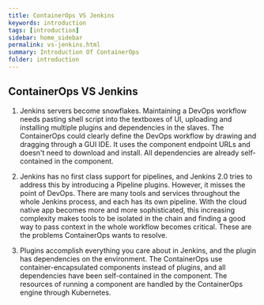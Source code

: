 ```yaml
---
title: ContainerOps VS Jenkins
keywords: introduction
tags: [introduction]
sidebar: home_sidebar
permalink: vs-jenkins.html
summary: Introduction Of ContainerOps
folder: introduction  
---
```


## ContainerOps VS Jenkins

1. Jenkins servers become snowflakes. Maintaining a DevOps workflow needs pasting shell script into the textboxes of UI, uploading and installing multiple plugins and dependencies in the slaves. The ContainerOps could clearly define the DevOps workflow by drawing and dragging through a GUI IDE. It uses the component endpoint URLs and doesn't need to download and install. All dependencies are already self-contained in the component.


2. Jenkins has no first class support for pipelines, and Jenkins 2.0 tries to address this by introducing a Pipeline plugins. However, it misses the point of DevOps. There are many tools and services throughout the whole Jenkins process, and each has its own pipeline. With the cloud native app becomes more and more sophisticated, this increasing complexity makes tools to be isolated in the chain and finding a good way to pass context in the whole workflow becomes critical. These are the problems ContainerOps wants to resolve.


3. Plugins accomplish everything you care about in Jenkins, and the plugin has dependencies on the environment. The ContainerOps use container-encapsulated components instead of plugins, and all dependencies have been self-contained in the component. The resources of running a component are handled by the ContainerOps engine through Kubernetes.